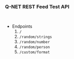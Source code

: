 ### **Q-NET REST Feed Test API**

<br>

- Endpoints
    1. `/`
    2. `/random/strings`
    3. `/random/number`
    4. `/random/person`
    5. `/custom/format`

<br>
